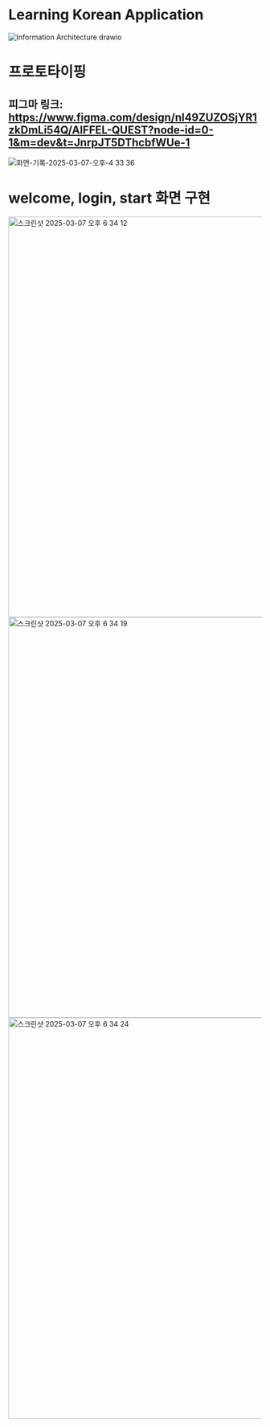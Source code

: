 # Learning Korean Application

![Information Architecture drawio](https://github.com/user-attachments/assets/d2f7a39a-42cf-49f8-a7de-842eef3c392e)

# 프로토타이핑
## 피그마 링크: https://www.figma.com/design/nI49ZUZOSjYR1zkDmLi54Q/AIFFEL-QUEST?node-id=0-1&m=dev&t=JnrpJT5DThcbfWUe-1
![화면-기록-2025-03-07-오후-4 33 36](https://github.com/user-attachments/assets/bd287e67-708b-4cf0-80b1-76542c786160)

# welcome, login, start 화면 구현
<img width="797" alt="스크린샷 2025-03-07 오후 6 34 12" src="https://github.com/user-attachments/assets/f9171540-a04a-4392-8e65-e7c0b7702804" />
<img width="797" alt="스크린샷 2025-03-07 오후 6 34 19" src="https://github.com/user-attachments/assets/117bc31c-c48f-40fc-b21a-fbb14d25863c" />
<img width="798" alt="스크린샷 2025-03-07 오후 6 34 24" src="https://github.com/user-attachments/assets/aec36c43-56c4-4a17-9af3-4cb256b6ca88" />
